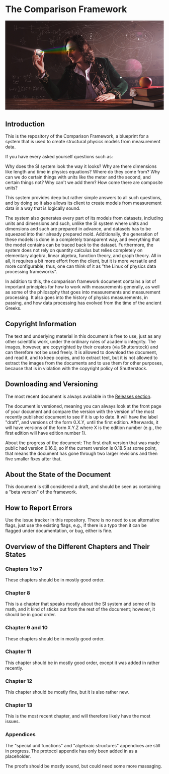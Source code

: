 # The Comparison Framework

![newton.jpg](newton.jpg)

## Introduction

This is the repository of the Comparison Framework, a blueprint for a system that is used to create structural physics models from measurement data.

If you have every asked yourself questions such as:

Why does the SI system look the way it looks? Why are there dimensions like length and time in physics equations? Where do they come from? Why can we do certain things with units like the meter and the second, and certain things not? Why can't we add them? How come there are composite units?

This system provides deep but rather simple answers to all such questions, and by doing so it also allows its client to create models from measurement data in a way that is logically sound.

The system also generates every part of its models from datasets, including units and dimensions and such, unlike the SI system where units and dimensions and such are prepared in advance, and datasets has to be squeezed into their already prepared mold. Additionally, the generation of these models is done in a completely transparent way, and everything that the model contains can be traced back to the dataset. Furthermore, the system does not rely on quantity calculus but relies completely on elementary algebra, linear algebra, function theory, and graph theory. All in all, it requires a bit more effort from the client, but it is more versatile and more configurable; thus, one can think of it as "the Linux of physics data processing frameworks".

In addition to this, the comparison framework document contains a lot of important principles for how to work with measurements generally, as well as some of the philosophy that goes into measurements and measurement processing. It also goes into the history of physics measurements, in passing, and how data processing has evolved from the time of the ancient Greeks.

## Copyright Information

The text and underlying material in this document is free to use, just as any other scientific work, under the ordinary rules of academic integrity. The images, however, are copyrighted by their creators (via Shutterstock) and can therefore not be used freely. It is allowed to download the document, and read it, and to keep copies, and to extract text, but it is not allowed to extract the images from the documents and to use them for other purposes, because that is in violation with the copyright policy of Shutterstock.

## Downloading and Versioning

The most recent document is always available in the [Releases section](https://github.com/androlo/comparison_framework/releases). 

The document is versioned, meaning you can always look at the front page of your document and compare the version with the version of the most recently published document to see if it is up to date. It will have the label "draft", and versions of the form 0.X.Y, until the first edition. Afterwards, it will have versions of the form X.Y.Z where X is the edition number (e.g., the first edition will have edition number 1). 

About the progress of the document: The first draft version that was made public had version 0.16.0, so if the current version is 0.18.5 at some point, that means the document has gone through two larger revisions and then five smaller fixes after that.

## About the State of the Document

This document is still considered a draft, and should be seen as containing a "beta version" of the framework.

## How to Report Errors

Use the issue tracker in this repository. There is no need to use alternative flags, just use the existing flags, e.g., if there is a typo then it can be flagged under documentation, or bug, either is fine.

## Overview of the Different Chapters and Their States

### Chapters 1 to 7

These chapters should be in mostly good order.

### Chapter 8

This is a chapter that speaks mostly about the SI system and some of its math, and it kind of sticks out from the rest of the document; however, it should be in good order.

### Chapter 9 and 10

These chapters should be in mostly good order.

### Chapter 11

This chapter should be in mostly good order, except it was added in rather recently.

### Chapter 12

This chapter should be mostly fine, but it is also rather new.

### Chapter 13

This is the most recent chapter, and will therefore likely have the most issues.

### Appendices

The "special unit functions" and "algebraic structures" appendices are still in progress. The protocol appendix has only been added in as a placeholder.

The proofs should be mostly sound, but could need some more massaging.
